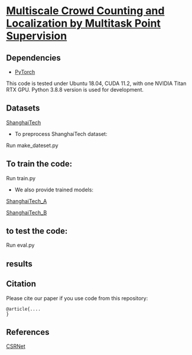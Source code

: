 # [Multiscale Crowd Counting and Localization by Multitask Point Supervision](https://arxiv.org)

## Dependencies
* [PyTorch](https://pytorch.org)

This code is tested under Ubuntu 18.04, CUDA 11.2, with one NVIDIA Titan RTX GPU.
Python 3.8.8 version is used for development.


## Datasets
[ShanghaiTech](https://www.kaggle.com/tthien/shanghaitech)

* To preprocess ShanghaiTech dataset:

Run make_dateset.py


## To train the code:
Run train.py

* We also provide trained models:

[ShanghaiTech_A](https://queensuca-my.sharepoint.com/:f:/g/personal/hd53_queensu_ca/Ercs-ffjKR5Jj7-AhnzXfQEB10Es-Yiyl5tSkc2bM_6XPw?e=T5LgaK)

[ShanghaiTech_B](https://www.kaggle.com/tthien/shanghaitech)


## to test the code:
Run eval.py

## results



## Citation
Please cite our paper if you use code from this repository:
```
@article{....
}
```

## References
[CSRNet](https://github.com/leeyeehoo/CSRNet)



